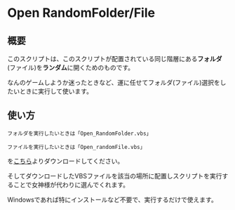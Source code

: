 # Open RandomFolder/File
## 概要
このスクリプトは、このスクリプトが配置されている同じ階層にある**フォルダ**(ファイル)を**ランダム**に開くためのものです。

なんのゲームしようか迷ったときなど、運に任せてフォルダ(ファイル)選択をしたいときに実行して使います。

## 使い方
`フォルダを実行したいときは「Open_RandomFolder.vbs」`

`ファイルを実行したいときは「Open_randomFile.vbs」`

を[こちら](https://github.com/N-Kazu/Open_RandomFolder/releases)よりダウンロードしてください。

そしてダウンロードしたVBSファイルを該当の場所に配置しスクリプトを実行することで女神様が代わりに選んでくれます。

Windowsであれば特にインストールなど不要で、実行するだけで使えます。